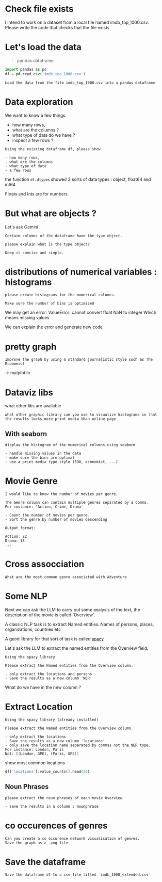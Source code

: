 # Check file exists

I intend to work on a dataset from a local file named imdb_top_1000.csv.
Please write the code that checks that the file exists

# Let's load the data


> pandas dataframe


```python
import pandas as pd
df = pd.read_csv('imdb_top_1000.csv')
```

```prompt
Load the data from the file imdb_top_1000.csv into a pandas dataframe
```

# Data exploration

We want to know a few things.

- how many rows,
- what are the columns ?
- what type of data do we have ?
- inspect a few rows ?

```prompt
Using the existing dataframe df, please show

- how many rows,
- what are the columns
- what type of data
- a few rows
```



the function `df.dtypes` showed 3 sorts of data types : object, float64 and int64.

Floats and Ints are for numbers.

# But what are objects ?

Let's ask Gemini

```prompt
Certain columns of the dataframe have the type object.

please explain what is the type object?

Keep it concise and simple.
```
# distributions of numerical variables : histograms


```prompt
please create histograms for the numerical columns.

Make sure the number of bins is optimized
```

We may get an error: ValueError: cannot convert float NaN to integer
Which means missing values

We can explain the error
and generate new code

# pretty graph

```prompt
Improve the graph by using a standard journalistic style such as The Economist
```

-> matplotlib

# Dataviz libs

what other libs are available

```prompt
what other graphic library can you use to visualize histograms so that the results looks more print media than online page
```

## With seaborn

```prompt
display the histogram of the numerical columns using seaborn

- handle missing values in the data
- make sure the bins are optimal
- use a print media type style (538, economist, ...)
```

# Movie Genre

```prompt
I would like to know the number of movies per genre.

The Genre column can contain multiple genres separated by a comma.
For instance: 'Action, Crime, Drama'

- Count the number of movies per genre.
- Sort the genre by number of movies descending

Output format:

Action: 22
Drama: 15
...
```


# Cross assocciation

```prompt
What are the most common genre associated with Adventure
```

# Some NLP


Next we can ask the LLM to carry out some analysis of the text, the description of the movie is called 'Overview'.

A classic NLP task is to extract Named entities. Names of persons, places, organizations, countries etc


A good library for that sort of task is called [spacy](https://spacy.io)


Let's ask the LLM to extract the named entities from the Overview field.

```prompt
Using the spacy library

Please extract the Named entities from the Overview column.

- only extract the locations and persons
- Save the results as a new column 'NER'
```


What do we have in the new column ?

# Extract Location

```prompt
Using the spacy library (already installed)

Please extract the Named entities from the Overview column.

- only extract the locations
- Save the results as a new column 'locations'
- only save the location name separated by commas not the NER type.
For instance: London, Paris
Not: [(London, GPE), (Paris, GPE)]
```


show most common locations

```python
df['locations'].value_counts().head(20)
```

## Noun Phrases

```prompt
please extract the noun phrases of each movie Overview

- save the results in a column : nounphrase
```


# co occurences of genres


```prompt
Can you create a co occurence network visualisation of genres.
Save the graph as a .png file
```

# Save the dataframe


```prompt
Save the dataframe df to a csv file titled `imdb_1000_extended.csv`
```
